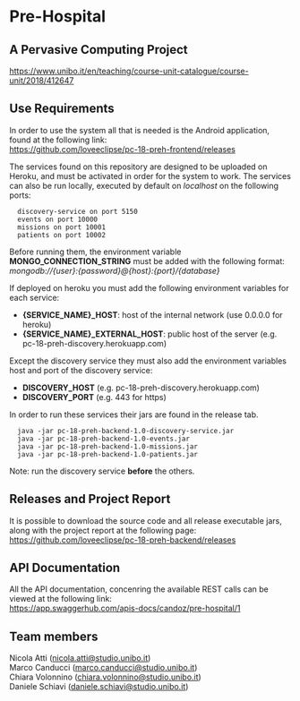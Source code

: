 # Pre-Hospital
## A Pervasive Computing Project

https://www.unibo.it/en/teaching/course-unit-catalogue/course-unit/2018/412647

## Use Requirements

In order to use the system all that is needed is the Android application, found at the following link:  
https://github.com/loveeclipse/pc-18-preh-frontend/releases  

The services found on this repository are designed to be uploaded on Heroku, and must be activated in order for the system to work.
The services can also be run locally, executed by default on *localhost* on the following ports: 

```
  discovery-service on port 5150 
  events on port 10000
  missions on port 10001
  patients on port 10002
```

Before running them, the environment variable **MONGO_CONNECTION_STRING** must be added with the following format:  
_mongodb://{user}:{password}@{host}:{port}/{database}_

If deployed on heroku you must add the following environment variables for each service:
- **{SERVICE_NAME}_HOST**: host of the internal network (use 0.0.0.0 for heroku)
- **{SERVICE_NAME}_EXTERNAL_HOST**: public host of the server (e.g. pc-18-preh-discovery.herokuapp.com)

Except the discovery service they must also add the environment variables host and port of the discovery service:
- **DISCOVERY_HOST** (e.g. pc-18-preh-discovery.herokuapp.com)
- **DISCOVERY_PORT** (e.g. 443 for https)

In order to run these services their jars are found in the release tab.
```
  java -jar pc-18-preh-backend-1.0-discovery-service.jar
  java -jar pc-18-preh-backend-1.0-events.jar
  java -jar pc-18-preh-backend-1.0-missions.jar
  java -jar pc-18-preh-backend-1.0-patients.jar  
```

Note: run the discovery service **before** the others.

## Releases and Project Report
It is possible to download the source code and all release executable jars, along with the project report
at the following page:  
https://github.com/loveeclipse/pc-18-preh-backend/releases  

## API Documentation
All the API documentation, concenring the available REST calls can be viewed at the following link:  
https://app.swaggerhub.com/apis-docs/candoz/pre-hospital/1  


## Team members
Nicola Atti (nicola.atti@studio.unibo.it)  
Marco Canducci (marco.canducci@studio.unibo.it)  
Chiara Volonnino (chiara.volonnino@studio.unibo.it)  
Daniele Schiavi (daniele.schiavi@studio.unibo.it)         
